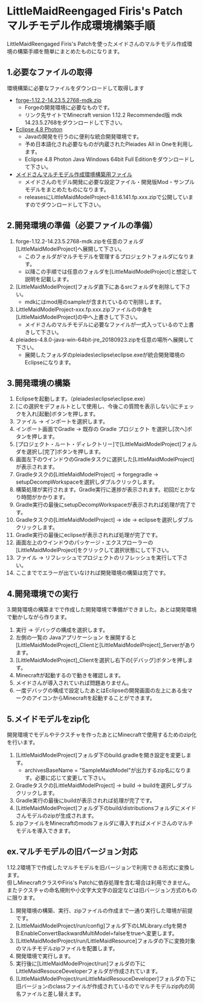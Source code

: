 LittleMaidReengaged Firis's Patch  
マルチモデル作成環境構築手順
===

LittleMaidReengaged Firis's Patchを使ったメイドさんのマルチモデル作成環境の構築手順を簡単にまとめたものになります。


## 1.必要なファイルの取得
環境構築に必要なファイルをダウンロードして取得します

- [forge-1.12.2-14.23.5.2768-mdk.zip](https://files.minecraftforge.net/)
  - Forgeの開発環境に必要なものです。
  - リンク先サイトでMinecraft version 1.12.2 Recommended版 mdk 14.23.5.2768をダウンロードして下さい。
- [Eclipse 4.8 Photon](https://mergedoc.osdn.jp/)
  - Javaの開発を行うのに便利な統合開発環境です。
  - 予め日本語化され必要なものが内蔵されたPleiades All in Oneを利用します。
  - Eclipse 4.8 Photon Java Windows 64bit Full Editionをダウンロードして下さい。
- [メイドさんマルチモデル作成環境構築用ファイル](https://github.com/firis-games/LittleMaidReengagedFirisPatch/releases)
  - メイドさんのモデル開発に必要な設定ファイル・開発版Mod・サンプルモデルをまとめたものになります。
  - releasesにLittleMaidModelProject-8.1.6.141.fp.xxx.zipで公開していますのでダウンロードして下さい。

## 2.開発環境の準備（必要ファイルの準備）
1. forge-1.12.2-14.23.5.2768-mdk.zipを任意のフォルダ[LittleMaidModelProject]へ展開して下さい。
   - このフォルダがマルチモデルを管理するプロジェクトフォルダになります。
   - 以降この手順では任意のフォルダを[LittleMaidModelProject]と想定して説明を記載します。
1. [LittleMaidModelProject]フォルダ直下にあるsrcフォルダを削除して下さい。
   - mdkにはmod用のsampleが含まれているので削除します。
1. LittleMaidModelProject-xxx.fp.xxx.zipファイルの中身を[LittleMaidModelProject]の中へ上書きして下さい。
   - メイドさんのマルチモデルに必要なファイルが一式入っているので上書きして下さい。
1. pleiades-4.8.0-java-win-64bit-jre_20180923.zipを任意の場所へ展開して下さい。
   - 展開したフォルダのpleiades\eclipse\eclipse.exeが統合開発環境のEclipseになります。

## 3.開発環境の構築
1. Eclipseを起動します。（pleiades\eclipse\eclipse.exe）
1. [この選択をデフォルトとして使用し、今後この質問を表示しない]にチェックを入れ[起動]ボタンを押します。
1. ファイル -> インポートを選択します。
1. インポート画面でGradle -> 既存の Gradle プロジェクト を選択し[次へ]ボタンを押します。
1. [プロジェクト・ルート・ディレクトリー]で[LittleMaidModelProject]フォルダを選択し[完了]ボタンを押します。
1. 画面左下のウインドウのGradleタスクに選択した[LittleMaidModelProject]が表示されます。
1. Gradleタスクの[LittleMaidModelProject] -> forgegradle -> setupDecompWorkspaceを選択しダブルクリックします。
1. 構築処理が実行されます。Gradle実行に進捗が表示されます。初回だとかなり時間がかかります。
1. Gradle実行の最後にsetupDecompWorkspaceが表示されれば処理が完了です。
1. Gradleタスクの[LittleMaidModelProject] -> ide -> eclipseを選択しダブルクリックします。
1. Gradle実行の最後にeclipseが表示されれば処理が完了です。
1. 画面左上のウインドウのパッケージ・エクスプローラーの[LittleMaidModelProject]をクリックして選択状態にして下さい。
1. ファイル -> リフレッシュでプロジェクトのリフレッシュを実行して下さい。
1. ここまででエラーが出ていなければ開発環境の構築は完了です。

## 4.開発環境での実行
3.開発環境の構築までで作成した開発環境で準備ができました。あとは開発環境で動かしながら作ります。
1. 実行 -> デバッグの構成を選択します。
1. 左側の一覧の Javaアプリケーション を展開すると[LittleMaidModelProject]_Clientと[LittleMaidModelProject]_Serverがあります。
1. [LittleMaidModelProject]_Clientを選択し右下の[デバッグ]ボタンを押します。
1. Minecraftが起動するので動きを確認します。
1. メイドさんが導入されていれば問題ありません。
1. 一度デバッグの構成で設定したあとはEclipseの開発画面の左上にある虫マークのアイコンからMinecraftを起動することができます。

## 5.メイドモデルをzip化
開発環境でモデルやテクスチャを作ったあとにMinecraftで使用するためのzip化を行います。
1. [LittleMaidModelProject]フォルダ下のbuild.gradleを開き設定を変更します。
   - archivesBaseName = "SampleMaidModel"が出力するzip名になります。必要に応じて変更して下さい。
1. Gradleタスクの[LittleMaidModelProject] -> build -> buildを選択しダブルクリックします。
1. Gradle実行の最後にbuildが表示されれば処理が完了です。
1. [LittleMaidModelProject]フォルダ下のbuild/distributionsフォルダにメイドさんモデルのzipが生成されます。
1. zipファイルをMinecraftのmodsフォルダに導入すればメイドさんのマルチモデルを導入できます。

## ex.マルチモデルの旧バージョン対応
1.12.2環境下で作成したマルチモデルを旧バージョンで利用できる形式に変換します。  
但しMinecraftクラスやFiris's Patchに依存処理を含む場合は利用できません。  
またテクスチャの命名規則や小文字大文字の設定などは旧バージョン方式のものに限ります。
1. 開発環境の構築、実行、zipファイルの作成まで一通り実行した環境が前提です。
1. [LittleMaidModelProject/run/config]フォルダ下のLMLibrary.cfgを開きB:EnableConvertBackwardMultiModel=falseをtrueへ変更します。
1. [LittleMaidModelProject/run/LittleMaidResource]フォルダの下に変換対象のマルチモデルzipファイルを配置します。
1. 開発環境で実行します。
1. 実行後に[LittleMaidModelProject/run]フォルダの下にLittleMaidResouceDeveloperフォルダが作成されています。
1. [LittleMaidModelProject/runLittleMaidResouceDeveloper]フォルダの下に旧バージョンのclassファイルが作成されているのでマルチモデルzip内の同名ファイルと差し替えます。